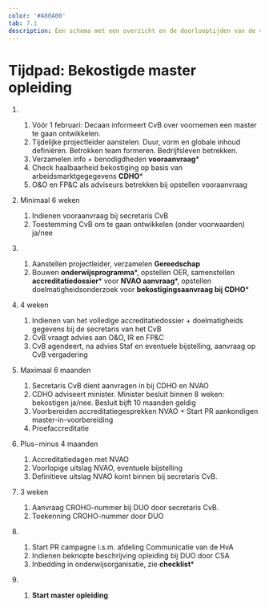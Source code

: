 ```yaml
---
color: '#A80A00'
tab: 7.1
description: Een schema met een overzicht en de doorlooptijden van de verschillende stappen die gezet moeten worden.
---
```


# Tijdpad: Bekostigde master opleiding

1.  &nbsp;

    1. Vóór 1 februari: Decaan informeert CvB over voornemen een master te gaan ontwikkelen.
    1. Tijdelijke projectleider aanstelen. Duur, vorm en globale inhoud definiëren. Betrokken team formeren. Bedrijfsleven betrekken.
    1. Verzamelen info + benodigdheden **vooraanvraag**\*
    1. Check haalbaarheid bekostiging op basis van arbeidsmarktgegegevens **CDHO**\*
    1. O&O en FP&C  als adviseurs betrekken bij opstellen vooraanvraag

1. Minimaal 6 weken

    1. Indienen vooraanvraag bij secretaris CvB
    1. Toestemming CvB om te gaan ontwikkelen (onder voorwaarden) ja/nee

1.  &nbsp;

    1. Aanstellen projectleider, verzamelen **Gereedschap**
    1. Bouwen **onderwijsprogramma**\*, opstellen OER, samenstellen **accreditatiedossier**\* voor **NVAO aanvraag**\*, opstellen doelmatigheidsonderzoek voor **bekostigingsaanvraag bij CDHO**\*

1. 4 weken

    1. Indienen van het volledige accreditatiedossier + doelmatigheids gegevens bij de secretaris van het CvB
    1. CvB vraagt advies aan O&O, IR en FP&C
    1. CvB agendeert, na advies Staf en eventuele bijstelling,  aanvraag op CvB vergadering

1. Maximaal 6 maanden

    1. Secretaris CvB dient aanvragen in bij CDHO en NVAO
    1. CDHO adviseert minister. Minister besluit  binnen 8 weken: bekostigen ja/nee. Besluit bijft 10 maanden geldig
    1. Voorbereiden accreditatiegesprekken NVAO + Start PR aankondigen master-in-voorbereiding
    1. Proefaccreditatie

1. Plus−minus 4 maanden

    1. Accreditatiedagen met NVAO
    1. Voorlopige uitslag NVAO, eventuele bijstelling
    1. Definitieve uitslag NVAO komt binnen bij secretaris CvB.

1. 3 weken

    1. Aanvraag CROHO-nummer bij DUO door secretaris CvB.
    1. Toekenning CROHO-nummer door DUO

1.  &nbsp;

    1. Start PR campagne i.s.m. afdeling Communicatie van de HvA
    1. Indienen beknopte beschrijving opleiding bij DUO door CSA
    1. Inbedding in onderwijsorganisatie, zie **checklist**\*

1.  &nbsp;

    1. **Start master opleiding**
